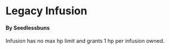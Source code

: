 # Legacy Infusion
#### By Seedlessbuns

Infusion has no max hp limit and grants 1 hp per infusion owned.
